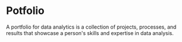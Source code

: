 # Potfolio
A portfolio for data analytics is a collection of projects, processes, and results that showcase a person's skills and expertise in data analysis. 
